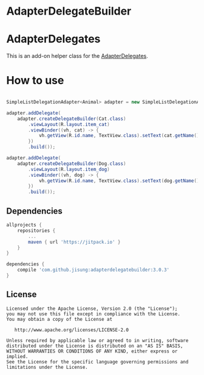 # AdapterDelegateBuilder

# AdapterDelegates
This is an add-on helper class for the [AdapterDelegates](https://github.com/sockeqwe/AdapterDelegates).

# How to use
```java

SimpleListDelegationAdapter<Animal> adapter = new SimpleListDelegationAdapter<>();

adapter.addDelegate(
    adapter.createDelegateBuilder(Cat.class)
        .viewLayout(R.layout.item_cat)
        .viewBinder((vh, cat) -> {
            vh.getView(R.id.name, TextView.class).setText(cat.getName());
        })
        .build());

adapter.addDelegate(
    adapter.createDelegateBuilder(Dog.class)
        .viewLayout(R.layout.item_dog)
        .viewBinder((vh, dog) -> {
            vh.getView(R.id.name, TextView.class).setText(dog.getName());
        })
        .build());
```

## Dependencies

```groovy
allprojects {
    repositories {
        ...
        maven { url 'https://jitpack.io' }
    }
}
```

```groovy
dependencies {
    compile 'com.github.jisung:adapterdelegatebuilder:3.0.3'
}
```

## License

```
Licensed under the Apache License, Version 2.0 (the "License");
you may not use this file except in compliance with the License.
You may obtain a copy of the License at

   http://www.apache.org/licenses/LICENSE-2.0

Unless required by applicable law or agreed to in writing, software
distributed under the License is distributed on an "AS IS" BASIS,
WITHOUT WARRANTIES OR CONDITIONS OF ANY KIND, either express or implied.
See the License for the specific language governing permissions and
limitations under the License.
```
